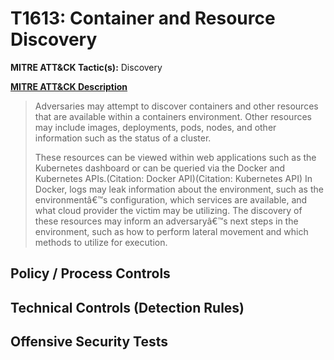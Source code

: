 # T1613: Container and Resource Discovery
**MITRE ATT&CK Tactic(s):** Discovery

**[MITRE ATT&CK Description](https://attack.mitre.org/techniques/T1613)**
<blockquote>Adversaries may attempt to discover containers and other resources that are available within a containers environment. Other resources may include images, deployments, pods, nodes, and other information such as the status of a cluster.

These resources can be viewed within web applications such as the Kubernetes dashboard or can be queried via the Docker and Kubernetes APIs.(Citation: Docker API)(Citation: Kubernetes API) In Docker, logs may leak information about the environment, such as the environmentâ€™s configuration, which services are available, and what cloud provider the victim may be utilizing. The discovery of these resources may inform an adversaryâ€™s next steps in the environment, such as how to perform lateral movement and which methods to utilize for execution. </blockquote>
## Policy / Process Controls
## Technical Controls (Detection Rules)

## Offensive Security Tests
